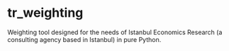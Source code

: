 # tr_weighting
 Weighting tool designed for the needs of Istanbul Economics Research (a consulting agency based in Istanbul) in pure Python.
